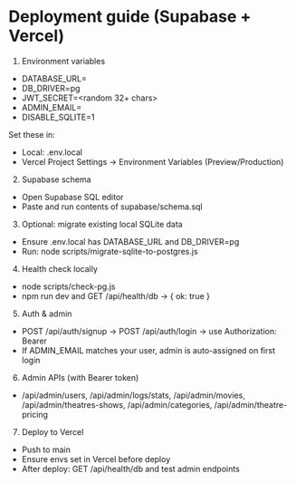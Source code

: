 # Deployment guide (Supabase + Vercel)

1) Environment variables
- DATABASE_URL=<your Supabase Postgres URL>
- DB_DRIVER=pg
- JWT_SECRET=<random 32+ chars>
- ADMIN_EMAIL=<your admin email>
- DISABLE_SQLITE=1

Set these in:
- Local: .env.local
- Vercel Project Settings → Environment Variables (Preview/Production)

2) Supabase schema
- Open Supabase SQL editor
- Paste and run contents of supabase/schema.sql

3) Optional: migrate existing local SQLite data
- Ensure .env.local has DATABASE_URL and DB_DRIVER=pg
- Run: node scripts/migrate-sqlite-to-postgres.js

4) Health check locally
- node scripts/check-pg.js
- npm run dev and GET /api/health/db → { ok: true }

5) Auth & admin
- POST /api/auth/signup → POST /api/auth/login → use Authorization: Bearer <token>
- If ADMIN_EMAIL matches your user, admin is auto-assigned on first login

6) Admin APIs (with Bearer token)
- /api/admin/users, /api/admin/logs/stats, /api/admin/movies, /api/admin/theatres-shows, /api/admin/categories, /api/admin/theatre-pricing

7) Deploy to Vercel
- Push to main
- Ensure envs set in Vercel before deploy
- After deploy: GET /api/health/db and test admin endpoints

